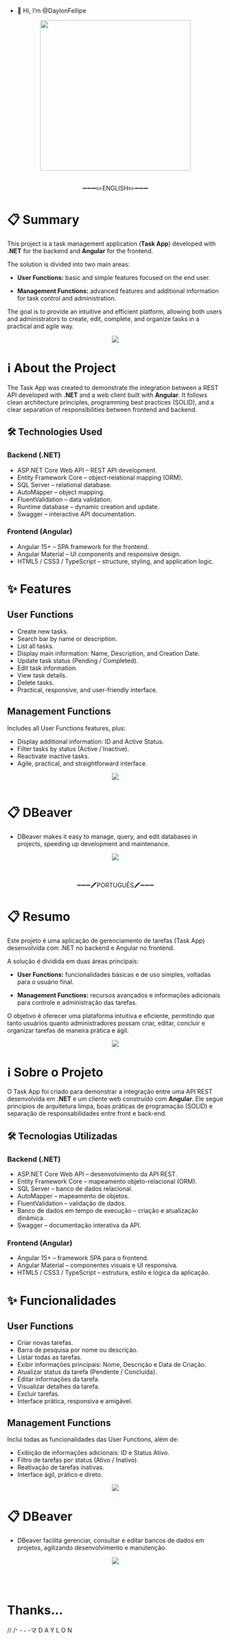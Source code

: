 - 👋 Hi, I’m @DaylonFellipe

<div align="center">
   <img width="350" src="https://github.com/user-attachments/assets/86e9f3a2-e66c-46ed-a890-65cb28714081"/>
</div>

<br>
<div align="center">
  <p>➖➖➖✏️ENGLISH✏️➖➖➖</p>
</div>


# 📋 Summary

This project is a task management application (**Task App**) developed with **.NET** for the backend and **Angular** for the frontend.

The solution is divided into two main areas:

- **User Functions:** basic and simple features focused on the end user.

- **Management Functions:** advanced features and additional information for task control and administration.

The goal is to provide an intuitive and efficient platform, allowing both users and administrators to create, edit, complete, and organize tasks in a practical and agile way.

<div align="center">
   <img src="https://github.com/user-attachments/assets/828e3683-fa9a-4ea7-9aa9-d38028f40e2a"/>
</div>


# ℹ️ About the Project

The Task App was created to demonstrate the integration between a REST API developed with **.NET** and a web client built with **Angular**. It follows clean architecture principles, programming best practices (SOLID), and a clear separation of responsibilities between frontend and backend.

## 🛠 Technologies Used

### Backend (.NET)
- ASP.NET Core Web API – REST API development.
- Entity Framework Core – object-relational mapping (ORM).
- SQL Server – relational database.
- AutoMapper – object mapping.
- FluentValidation – data validation.
- Runtime database – dynamic creation and update.
- Swagger – interactive API documentation.

### Frontend (Angular)
- Angular 15+ – SPA framework for the frontend.
- Angular Material – UI components and responsive design.
- HTML5 / CSS3 / TypeScript – structure, styling, and application logic.


# ✨ Features

## User Functions
- Create new tasks.
- Search bar by name or description.
- List all tasks.
- Display main information: Name, Description, and Creation Date.
- Update task status (Pending / Completed).
- Edit task information.
- View task details.
- Delete tasks.
- Practical, responsive, and user-friendly interface.

## Management Functions
Includes all User Functions features, plus:
- Display additional information: ID and Active Status.
- Filter tasks by status (Active / Inactive).
- Reactivate inactive tasks.
- Agile, practical, and straightforward interface.

<div align="center">
   <img src="https://github.com/user-attachments/assets/52451258-cda4-4220-929f-3ee87e1f4631"/>
</div>
<br>

# 📋 DBeaver
- DBeaver makes it easy to manage, query, and edit databases in projects, speeding up development and maintenance.
<div align="center">
   <img src="https://github.com/user-attachments/assets/28de6b2a-5fb4-444d-b2b7-8bcf523c84bc"/>
</div>
<br>


<br>
<div align="center">
  <p>➖➖➖🖍PORTUGUÊS🖍➖➖➖</p>
</div>



# 📋 Resumo

Este projeto é uma aplicação de gerenciamento de tarefas (Task App) desenvolvida com .NET no backend e Angular no frontend.


A solução é dividida em duas áreas principais:

- **User Functions:** funcionalidades básicas e de uso simples, voltadas para o usuário final.

- **Management Functions:** recursos avançados e informações adicionais para controle e administração das tarefas.

O objetivo é oferecer uma plataforma intuitiva e eficiente, permitindo que tanto usuários quanto administradores possam criar, editar, concluir e organizar tarefas de maneira prática e ágil.

<div align="center">
   <img src="https://github.com/user-attachments/assets/828e3683-fa9a-4ea7-9aa9-d38028f40e2a"/>
</div>


# ℹ️ Sobre o Projeto

O Task App foi criado para demonstrar a integração entre uma API REST desenvolvida em **.NET** e um cliente web construído com **Angular**. Ele segue princípios de arquitetura limpa, boas práticas de programação (SOLID) e separação de responsabilidades entre front e back-end.


## 🛠 Tecnologias Utilizadas


### Backend (.NET)
- ASP.NET Core Web API – desenvolvimento da API REST.
- Entity Framework Core – mapeamento objeto-relacional (ORM).
- SQL Server – banco de dados relacional.
- AutoMapper – mapeamento de objetos.
- FluentValidation – validação de dados.
- Banco de dados em tempo de execução – criação e atualização dinâmica.
- Swagger – documentação interativa da API.


### Frontend (Angular)
- Angular 15+ – framework SPA para o frontend.
- Angular Material – componentes visuais e UI responsiva.
- HTML5 / CSS3 / TypeScript – estrutura, estilo e lógica da aplicação.

# ✨ Funcionalidades

## User Functions
- Criar novas tarefas.
- Barra de pesquisa por nome ou descrição.
- Listar todas as tarefas.
- Exibir informações principais: Nome, Descrição e Data de Criação.
- Atualizar status da tarefa (Pendente / Concluída).
- Editar informações da tarefa.
- Visualizar detalhes da tarefa.
- Excluir tarefas.
- Interface prática, responsiva e amigável.


## Management Functions
Inclui todas as funcionalidades das User Functions, além de:
- Exibição de informações adicionais: ID e Status Ativo.
- Filtro de tarefas por status (Ativo / Inativo).
- Reativação de tarefas inativas.
- Interface ágil, prático e direto.


<div align="center">
   <img src="https://github.com/user-attachments/assets/52451258-cda4-4220-929f-3ee87e1f4631"/>
</div>

# 📋 DBeaver
- DBeaver facilita gerenciar, consultar e editar bancos de dados em projetos, agilizando desenvolvimento e manutenção.
<div align="center">
   <img src="https://github.com/user-attachments/assets/28de6b2a-5fb4-444d-b2b7-8bcf523c84bc"/>
</div>
<br>
<br><br>

# Thanks...

//   /ᐠ - ˕ -マ D A Y L O N
